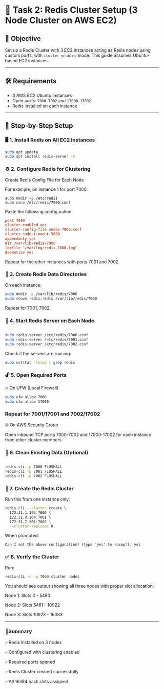 # 🚀 Task 2: Redis Cluster Setup (3 Node Cluster on AWS EC2)

## 📌 Objective
Set up a Redis Cluster with 3 EC2 instances acting as Redis nodes using custom ports, with `cluster-enabled` mode. This guide assumes Ubuntu-based EC2 instances.

---

## 🛠️ Requirements

- 3 AWS EC2 Ubuntu instances
- Open ports: `7000-7002` and `17000-17002`
- Redis installed on each instance

---

## 🧩 Step-by-Step Setup

### 🖥️ 1. Install Redis on All EC2 Instances
```bash
sudo apt update
sudo apt install redis-server -y
```
### ⚙️ 2. Configure Redis for Clustering
Create Redis Config File for Each Node

For example, on instance 1 for port 7000:

```
sudo mkdir -p /etc/redis
sudo nano /etc/redis/7000.conf
```

Paste the following configuration:

```conf
port 7000
cluster-enabled yes
cluster-config-file nodes-7000.conf
cluster-node-timeout 5000
appendonly yes
dir /var/lib/redis/7000
logfile "/var/log/redis_7000.log"
daemonize yes
```

Repeat for the other instances with ports 7001 and 7002.

### 📁 3. Create Redis Data Directories
On each instance:

```bash
sudo mkdir -p /var/lib/redis/7000
sudo chown redis:redis /var/lib/redis/7000
```
Repeat for 7001, 7002.

### 🚀 4. Start Redis Server on Each Node
```bash

sudo redis-server /etc/redis/7000.conf
sudo redis-server /etc/redis/7001.conf
sudo redis-server /etc/redis/7002.conf
```

Check if the servers are running:

```bash
sudo netstat -tulnp | grep redis
```

### 🔓 5. Open Required Ports
🔥 On UFW (Local Firewall)

```bash
sudo ufw allow 7000
sudo ufw allow 17000
```

### Repeat for 7001/17001 and 7002/17002
🌐 On AWS Security Group

Open inbound TCP ports 7000-7002 and 17000-17002 for each instance from other cluster members.

### 🧹 6. Clean Existing Data (Optional)
```bash

redis-cli -p 7000 FLUSHALL
redis-cli -p 7001 FLUSHALL
redis-cli -p 7002 FLUSHALL
```

### 🧱 7. Create the Redis Cluster
Run this from one instance only:

```bash
redis-cli --cluster create \
  172.31.1.193:7000 \
  172.31.0.164:7001 \
  172.31.7.201:7002 \
  --cluster-replicas 0
```

When prompted:

```pgsql
Can I set the above configuration? (type 'yes' to accept): yes
```

### ✅ 8. Verify the Cluster
Run:

```bash
redis-cli -c -p 7000 cluster nodes

```
You should see output showing all three nodes with proper slot allocation:

Node 1: Slots 0 - 5460

Node 2: Slots 5461 - 10922

Node 3: Slots 10923 - 16383

----------------------------------------------
### 📝Summary

✅Redis installed on 3 nodes

✅Configured with clustering enabled

✅Required ports opened

✅Redis Cluster created successfully

✅All 16384 hash slots assigned

